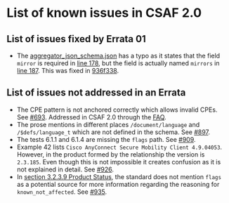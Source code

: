 # List of known issues in CSAF 2.0

## List of issues fixed by Errata 01

- The [aggregator_json_schema.json](./json_schema/aggregator_json_schema.json) has a typo as it states that the field `mirror` is
  required in [line 178](https://github.com/oasis-tcs/csaf/blob/5757eeb192f30dbf1752d15365e335c3408ce4df/csaf_2.0/json_schema/aggregator_json_schema.json#L178),
  but the field is actually named `mirrors` in [line 187](https://github.com/oasis-tcs/csaf/blob/5757eeb192f30dbf1752d15365e335c3408ce4df/csaf_2.0/json_schema/aggregator_json_schema.json#L187).
  This was fixed in [936f338](https://github.com/oasis-tcs/csaf/commit/936f338f0d57da21852e10937f72c8f8fa6bcfe7).

## List of issues not addressed in an Errata

- The CPE pattern is not anchored correctly which allows invalid CPEs.
  See [#693](https://github.com/oasis-tcs/csaf/issues/693).
  Addressed in CSAF 2.0 through the [FAQ](./guidance/faq.md#the-cpe-pattern-changed-from-csaf-20-to-csaf-21-why).
- The prose mentions in different places `/document/language` and `/$defs/language_t` which are not defined in the schema.
  See [#897](https://github.com/oasis-tcs/csaf/issues/897).
- The tests 6.1.1 and 6.1.4 are missing the `flags` path.
  See [#909](https://github.com/oasis-tcs/csaf/issues/909).
- Example 42 lists `Cisco AnyConnect Secure Mobility Client 4.9.04053`.
  However, in the product formed by the relationship the version is `2.3.185`.
  Even though this is not impossible it creates confusion as it is not explained in detail.
  See [#926](https://github.com/oasis-tcs/csaf/issues/926).
- In [section 3.2.3.9 Product Status](https://docs.oasis-open.org/csaf/csaf/v2.0/os/csaf-v2.0-os.html#3239-vulnerabilities-property---product-status),
  the standard does not mention `flags` as a potential source for more information regarding the reasoning for `known_not_affected`.
  See [#935](https://github.com/oasis-tcs/csaf/issues/935).
